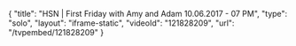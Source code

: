 {
    "title": "HSN | First Friday with Amy and Adam 10.06.2017 - 07 PM",
    "type": "solo",
    "layout": "iframe-static",
    "videoId": "121828209",
    "url": "\/tvpembed\/121828209"
}